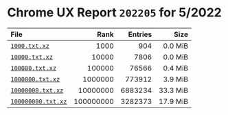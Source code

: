 # Chrome UX Report `202205` for 5/2022

| File | Rank | Entries | Size |
|:-----|-----:|--------:|-----:|
| [`1000.txt.xz`](https://github.com/crissyfield/crux-dumps/raw/main/2022/05/1000.txt.xz) | 1000 | 904 | 0.0 MiB |
| [`10000.txt.xz`](https://github.com/crissyfield/crux-dumps/raw/main/2022/05/10000.txt.xz) | 10000 | 7806 | 0.0 MiB |
| [`100000.txt.xz`](https://github.com/crissyfield/crux-dumps/raw/main/2022/05/100000.txt.xz) | 100000 | 76566 | 0.4 MiB |
| [`1000000.txt.xz`](https://github.com/crissyfield/crux-dumps/raw/main/2022/05/1000000.txt.xz) | 1000000 | 773912 | 3.9 MiB |
| [`10000000.txt.xz`](https://github.com/crissyfield/crux-dumps/raw/main/2022/05/10000000.txt.xz) | 10000000 | 6883234 | 33.3 MiB |
| [`100000000.txt.xz`](https://github.com/crissyfield/crux-dumps/raw/main/2022/05/100000000.txt.xz) | 100000000 | 3282373 | 17.9 MiB |
